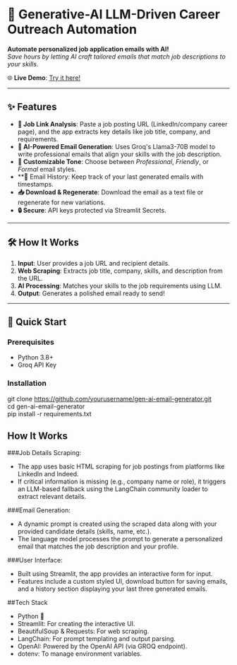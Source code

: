 # 📧 Generative-AI LLM-Driven Career Outreach Automation  

**Automate personalized job application emails with AI!**  
*Save hours by letting AI craft tailored emails that match job descriptions to your skills.*  

🌐 **Live Demo**: [Try it here!](https://gen-ai-email-generator-tehseen-h.streamlit.app/)  

---

## ✨ Features  
- **🔗 Job Link Analysis**: Paste a job posting URL (LinkedIn/company career page), and the app extracts key details like job title, company, and requirements.  
- **🤖 AI-Powered Email Generation**: Uses Groq's Llama3-70B model to write professional emails that align your skills with the job description.  
- **🎨 Customizable Tone**: Choose between *Professional*, *Friendly*, or *Formal* email styles.
- **📜 Email History: Keep track of your last generated emails with timestamps.
- **📥 Download & Regenerate**: Download the email as a text file or regenerate for new variations.  
- **🔒 Secure**: API keys protected via Streamlit Secrets.  

---

## 🛠️ How It Works  
1. **Input**: User provides a job URL and recipient details.  
2. **Web Scraping**: Extracts job title, company, skills, and description from the URL.  
3. **AI Processing**: Matches your skills to the job requirements using LLM.  
4. **Output**: Generates a polished email ready to send!  

---

## 🚀 Quick Start  
### Prerequisites  
- Python 3.8+  
- Groq API Key

### Installation    
git clone https://github.com/yourusername/gen-ai-email-generator.git  
cd gen-ai-email-generator  
pip install -r requirements.txt


## How It Works
###Job Details Scraping:

- The app uses basic HTML scraping for job postings from platforms like LinkedIn and Indeed.
- If critical information is missing (e.g., company name or role), it triggers an LLM-based fallback using the LangChain community loader to extract relevant details.

###Email Generation:

- A dynamic prompt is created using the scraped data along with your provided candidate details (skills, name, etc.).
- The language model processes the prompt to generate a personalized email that matches the job description and your profile.

###User Interface:

- Built using Streamlit, the app provides an interactive form for input.
- Features include a custom styled UI, download button for saving emails, and a history section displaying your last three generated emails.

##Tech Stack
- Python 🐍
- Streamlit: For creating the interactive UI.
- BeautifulSoup & Requests: For web scraping.
- LangChain: For prompt templating and output parsing.
- OpenAI: Powered by the OpenAI API (via GROQ endpoint).
- dotenv: To manage environment variables.
